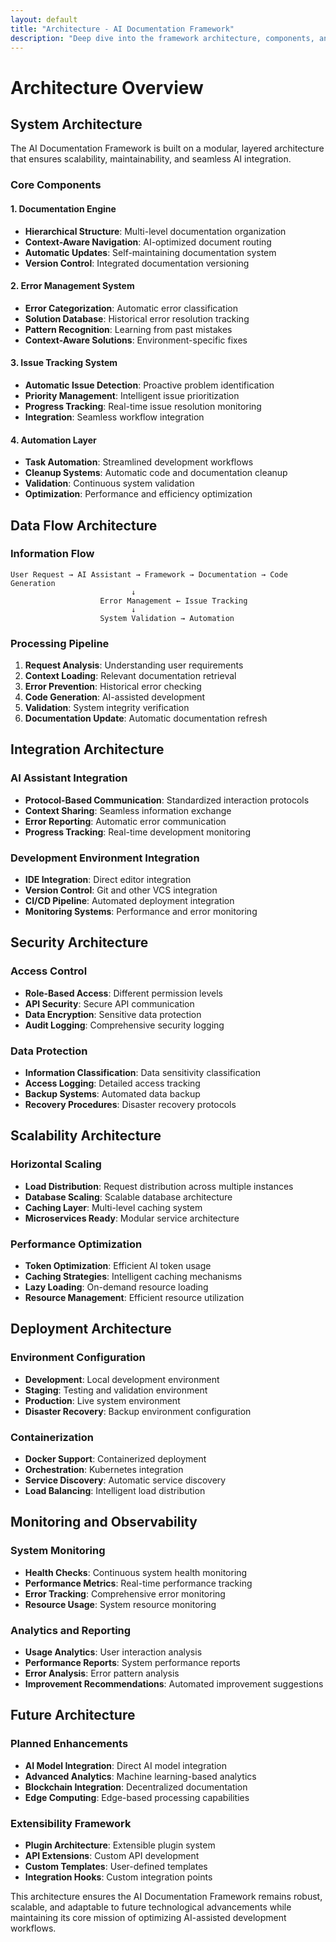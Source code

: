 ```yaml
---
layout: default
title: "Architecture - AI Documentation Framework"
description: "Deep dive into the framework architecture, components, and design principles"
---
```


# Architecture Overview

## System Architecture

The AI Documentation Framework is built on a modular, layered architecture that ensures scalability, maintainability, and seamless AI integration.

### Core Components

#### 1. Documentation Engine
- **Hierarchical Structure**: Multi-level documentation organization
- **Context-Aware Navigation**: AI-optimized document routing
- **Automatic Updates**: Self-maintaining documentation system
- **Version Control**: Integrated documentation versioning

#### 2. Error Management System
- **Error Categorization**: Automatic error classification
- **Solution Database**: Historical error resolution tracking
- **Pattern Recognition**: Learning from past mistakes
- **Context-Aware Solutions**: Environment-specific fixes

#### 3. Issue Tracking System
- **Automatic Issue Detection**: Proactive problem identification
- **Priority Management**: Intelligent issue prioritization
- **Progress Tracking**: Real-time issue resolution monitoring
- **Integration**: Seamless workflow integration

#### 4. Automation Layer
- **Task Automation**: Streamlined development workflows
- **Cleanup Systems**: Automatic code and documentation cleanup
- **Validation**: Continuous system validation
- **Optimization**: Performance and efficiency optimization

## Data Flow Architecture

### Information Flow

```
User Request → AI Assistant → Framework → Documentation → Code Generation
                           ↓
                    Error Management ← Issue Tracking
                           ↓
                    System Validation → Automation
```

### Processing Pipeline

1. **Request Analysis**: Understanding user requirements
2. **Context Loading**: Relevant documentation retrieval
3. **Error Prevention**: Historical error checking
4. **Code Generation**: AI-assisted development
5. **Validation**: System integrity verification
6. **Documentation Update**: Automatic documentation refresh

## Integration Architecture

### AI Assistant Integration

- **Protocol-Based Communication**: Standardized interaction protocols
- **Context Sharing**: Seamless information exchange
- **Error Reporting**: Automatic error communication
- **Progress Tracking**: Real-time development monitoring

### Development Environment Integration

- **IDE Integration**: Direct editor integration
- **Version Control**: Git and other VCS integration
- **CI/CD Pipeline**: Automated deployment integration
- **Monitoring Systems**: Performance and error monitoring

## Security Architecture

### Access Control
- **Role-Based Access**: Different permission levels
- **API Security**: Secure API communication
- **Data Encryption**: Sensitive data protection
- **Audit Logging**: Comprehensive security logging

### Data Protection
- **Information Classification**: Data sensitivity classification
- **Access Logging**: Detailed access tracking
- **Backup Systems**: Automated data backup
- **Recovery Procedures**: Disaster recovery protocols

## Scalability Architecture

### Horizontal Scaling
- **Load Distribution**: Request distribution across multiple instances
- **Database Scaling**: Scalable database architecture
- **Caching Layer**: Multi-level caching system
- **Microservices Ready**: Modular service architecture

### Performance Optimization
- **Token Optimization**: Efficient AI token usage
- **Caching Strategies**: Intelligent caching mechanisms
- **Lazy Loading**: On-demand resource loading
- **Resource Management**: Efficient resource utilization

## Deployment Architecture

### Environment Configuration
- **Development**: Local development environment
- **Staging**: Testing and validation environment
- **Production**: Live system environment
- **Disaster Recovery**: Backup environment configuration

### Containerization
- **Docker Support**: Containerized deployment
- **Orchestration**: Kubernetes integration
- **Service Discovery**: Automatic service discovery
- **Load Balancing**: Intelligent load distribution

## Monitoring and Observability

### System Monitoring
- **Health Checks**: Continuous system health monitoring
- **Performance Metrics**: Real-time performance tracking
- **Error Tracking**: Comprehensive error monitoring
- **Resource Usage**: System resource monitoring

### Analytics and Reporting
- **Usage Analytics**: User interaction analysis
- **Performance Reports**: System performance reports
- **Error Analysis**: Error pattern analysis
- **Improvement Recommendations**: Automated improvement suggestions

## Future Architecture

### Planned Enhancements
- **AI Model Integration**: Direct AI model integration
- **Advanced Analytics**: Machine learning-based analytics
- **Blockchain Integration**: Decentralized documentation
- **Edge Computing**: Edge-based processing capabilities

### Extensibility Framework
- **Plugin Architecture**: Extensible plugin system
- **API Extensions**: Custom API development
- **Custom Templates**: User-defined templates
- **Integration Hooks**: Custom integration points

This architecture ensures the AI Documentation Framework remains robust, scalable, and adaptable to future technological advancements while maintaining its core mission of optimizing AI-assisted development workflows.
